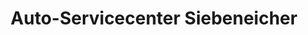 ---
title: "Auto-Servicecenter Siebeneicher"
url: /altenberg/auto-servicecenter-siebeneicher/
shop: Autowerkstatt
---